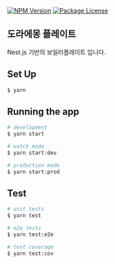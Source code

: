 <p align="center">
<!--   <a href="http://nestjs.com/" target="blank"><img src="https://nestjs.com/img/logo_text.svg" width="320" alt="Nest Logo" /></a> -->
</p>

<a href="https://www.npmjs.com/~nestjscore" target="_blank"><img src="https://img.shields.io/npm/v/@nestjs/core.svg" alt="NPM Version" /></a>
<a href="https://www.npmjs.com/~nestjscore" target="_blank"><img src="https://img.shields.io/npm/l/@nestjs/core.svg" alt="Package License" /></a>

## 도라에몽 플레이트

Nest.js 기반의 보일러플레이트 입니다.

## Set Up

```bash
$ yarn
```

## Running the app

```bash
# development
$ yarn start

# watch mode
$ yarn start:dev

# production mode
$ yarn start:prod
```

## Test

```bash
# unit tests
$ yarn test

# e2e tests
$ yarn test:e2e

# test coverage
$ yarn test:cov
```
